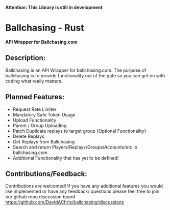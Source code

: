 **Attention: This Library is still in development**

# Ballchasing - Rust

**API Wrapper for Ballchasing.com**

## Description:

Ballchasing is an API Wrapper for ballchasing.com.
The purpose of ballchasing is to provide functionality out of the gate so you can get on with coding what really matters.

## Planned Features:

- Request Rate Limiter
- Mandatory Safe Token Usage
- Upload Functionality
- Parent / Group Uploading
- Patch Duplicate replays to target group {Optional Functionality}
- Delete Replays
- Get Replays from Ballchasing
- Search and return Players/Replays/Groups/Accounts/etc in ballchasing.com
- Additional Functionality that has yet to be defined!

## Contributions/Feedback:
Contributions are welcomed! If you have any additional features you would like implemented or have any
feedback/ questions please feel free to join our github repo discussion board 
<https://github.com/DavidAChris/ballchasing/discussions>
